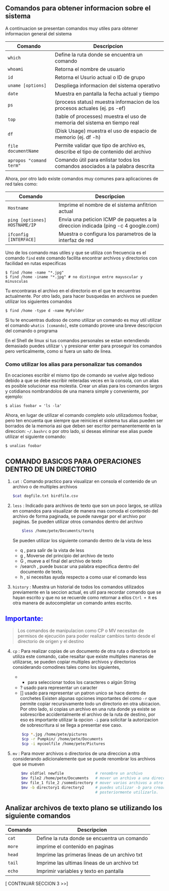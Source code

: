 ## Comandos para obtener informacion sobre el sistema
A continuacion se presentan comandos muy utiles para obtener informacion general del sistema

| Comando | Descripcion                            |
| ------- | -------------------------------------------------   |
| `which`     | Define la ruta donde se encuentra un comando    |
| `whoami`     |Retorna el nombre de usuario                    |
| `id`     | Retorna el Usurio actual o ID de grupo             |
| `uname [options]`    |Despliega informacion del sistema operativo|
| `date`     | Muestra en pantalla la fecha actual y tiempo   |
| `ps `    |(process status) muestra informacion de los procesos actuales (ej. ps -ef)|
| `top`     |(table of processes) muestra el uso de memoria del sistema en tiempo real  |
| `df`    |(Disk Usage) muestra el uso de espacio de memorio (ej. df -h)|
| `file documentName`    |Permite validar que tipo de archivo es, describe el tipo de contenido del archivo|
| `apropos "comand term"`    |Comando útil para enlistar todos los comandos asociados a la palabra descrita|

Ahora, por otro lado existe comandos muy comunes para aplicaciones de red tales como:

| Comando | Descripcion                            |
| ------- | ------------------------------------------------- |
| `Hostname`     | Imprime el nombre de el sistema anfitrion actual    |
| `ping [optiones] HOSTNAME/IP`  |    Envia una peticion ICMP de paquetes a la direccion indicada (ping -c 4 google.com)                |
| `ifconfig [INTERFACE]`     | Muestra o configura los parametros de la interfaz de red   |
Uno de los comando mas utiles y que se utiliza con frecuencia es el comando `find` este comando facilita encontrar archivos y directorios con facilidad en rutas especificas

```
$ find /home -name "*.jpg"
$ find /home -iname "*.jpg" # no distingue entre mayuscular y minusculas
```
Tu encontraras el archivo en el directorio en el que te encuentras actualmente. Por otro lado, para hacer busquedas en archivos se pueden utilizar los siguientes comandos
```
$ find /home -type d -name MyFolder
```

Si tu te encuentras dudoso de como utilizar un comando es muy util utilizar el comando `whatis [comando]`, este comando provee una breve descripcion del comando o programa

En el Shell de linux si tus comandos personales se estan extendiendo demasiado puedes utilizar `\` y presionar enter para proseguir los comandos pero verticalmente, como si fuera un salto de linea.

### Como utilizar los alias para personalizar tus comandos

En ocaciones escribir el mismo tipo de comando se vuelve algo tedioso debido a que se debe escribir reiteradas veces en la consola, con un alias es posible solucionar esa molestia. Crear un alias para los comandos largos y cotidianos nombrandolos de una manera simple y conveniente, por ejemplo:

```
$ alias foobar = 'ls -la'
```
Ahora, en lugar de utilizar el comando completo solo utilizadomos foobar, pero ten encuenta que siempre que reinicies el sistema tus alias pueden ser borrados de la memoria asi que deben ser escritor permanentemente en la direccion: `~/.bashrc` o por otro lado, si deseas eliminar ese alias puede utilizar el siguiente comando:
```
$ unalias foobar
```

## COMANDO BASICOS PARA OPERACIONES DENTRO DE UN DIRECTORIO

1. `cat` : Comando practico para visualizar en consola el contenido de un archivo o de multiples archivos 
   ```bash
   $cat dogfile.txt birdfile.csv
   ```
2. `less` : Indicado para  archivos  de texto  que son un poco largos, se utiliza en comandos para visualizar de manera mas comoda el contenido del archivo de forma paginada, se puede navegar por el archivo por paginas. Se pueden utilizar otros comandos dentro del archivo 
    ```bash
        $less /home/pete/Documents/textq
    ```
   Se pueden utilizar los siguiente comando dentro de la vista de less
   - q , para salir de la vista de less
   - g , Moverse del principio del archivo de texto
   - G , mueve a el final del archivo de texto
   - /search , puede buscar una palabra especifica dentro del documento de texto,
   - h , si  necesitas ayuda respecto a como usar el comando less
  
3. `history` : Muestra un historial de todos los comandos utilizados previamente en la seccion actual, es util para recordar comando que se hayan escrito y que no se recuerde como retornar a ellos `Ctrl + R` es otra manera de autocompletar un comando antes escrito.
<h2>
<font color="blue">Importante: </font><br>
</h2>

> Los comandos de manipulacion como CP o MV necesitan de permisos de ejecución para poder realizar cambios tanto desde el directorio de origen y el destino


4. `cp` : Para realizar copias de un documento de otra ruta o directorio se utiliza este comando, cabe resaltar que existe multiples maneras de utilizarse, se pueden copiar multiples archivos y directorios considerando comodines tales como los siguientes,
    - * para seleccionar todos los caracteres o algún String
    - ? usado para representar un caracter
    - [] usado para representar un patron unico se hace dentro de corchetes
Existen algunas opciones importantes del como `-r` que permite copiar recursivamente todo un directorio en otra ubicacion. Por otro lado, si copias un archivo en una ruta donde ya existe se sobrescribe accidentalmente el archivo de la ruta de destino, por eso es importante utilizar la opcion `-i` para solicitar la autorizacion de sobrescritura si se llega a presentar ese caso.

    ```bash
        $cp *.jpg /home/pete/pictures
        $cp -r Pumpkin/ /home/pete/Documents
        $cp -i mycoolfile /home/pete/Pictures
    ```

5. `mv` : Para mover archivos o directorios de una direccion a otra considerando adicionalemente que se puede renombrar los archivos que se mueven
   
 ```bash
        $mv oldfiel newfile              # renombre un archivo
        $mv file2 /home/pete/Documents   # mover un archivo a una direccion diferente
        $mv file_1 file_2 /somedirectory # mover varios archivos a otro direccion
        $mv -b directory1 directory2     # puedes utilizar -b para crear un backup de un archivo y almacenarlo para
                                         # posteriormente utilizarlo.
 ```

## Analizar archivos de texto plano se utilizando los siguiente comandos 

| Comando | Descripcion                                     |
| ------- | ------------------------------------------------|
| `cat`     | Define la ruta donde se encuentra un comando  |
| `more`     |imprime el contenido en paginas               |
| `head`     |Imprime las primeras lineas de un archivo txt |
| `tail`    | Imprime las ultimas lineas de un archivo txt  | 
| `echo`     | Imprimir variables y texto en pantalla       |

[ CONTINUAR SECCION 3 >>]

